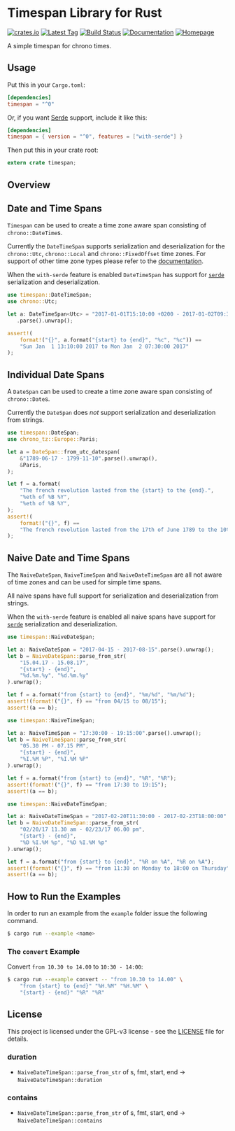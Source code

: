 # Timespan Library for Rust
[![crates.io](https://img.shields.io/crates/v/timespan.svg)](https://crates.io/crates/timespan)
[![Latest Tag](https://img.shields.io/github/tag/fin-ger/rust-timespan.svg)](https://github.com/fin-ger/rust-timespan/releases)
[![Build Status](https://travis-ci.org/fin-ger/rust-timespan.svg?branch=master)](https://travis-ci.org/fin-ger/rust-timespan)
[![Documentation](https://docs.rs/timespan/badge.svg)](https://docs.rs/timespan/)
[![Homepage](https://img.shields.io/badge/github.io-homepage-blue.svg)](https://fin-ger.github.io/rust-timespan/)

A simple timespan for chrono times.

## Usage

Put this in your `Cargo.toml`:

```toml
[dependencies]
timespan = "^0"
```

Or, if you want [Serde](https://github.com/serde-rs/serde) support, include it like this:

```toml
[dependencies]
timespan = { version = "^0", features = ["with-serde"] }
```

Then put this in your crate root:

```rust
extern crate timespan;
```

## Overview

## Date and Time Spans

`Timespan` can be used to create a time zone aware span consisting of `chrono::DateTime`s.

Currently the `DateTimeSpan` supports serialization and deserialization for the `chrono::Utc`,
`chrono::Local` and `chrono::FixedOffset` time zones. For support of other time zone types
please refer to the [documentation](https://docs.rs/timespan/).

When the `with-serde` feature is enabled `DateTimeSpan` has support for
[`serde`](https://github.com/serde-rs/serde) serialization and deserialization.

```rust
use timespan::DateTimeSpan;
use chrono::Utc;

let a: DateTimeSpan<Utc> = "2017-01-01T15:10:00 +0200 - 2017-01-02T09:30:00 +0200"
   .parse().unwrap();

assert!(
    format!("{}", a.format("{start} to {end}", "%c", "%c")) ==
    "Sun Jan  1 13:10:00 2017 to Mon Jan  2 07:30:00 2017"
);
```

## Individual Date Spans

A `DateSpan` can be used to create a time zone aware span consisting of `chrono::Date`s.

Currently the `DateSpan` does *not* support serialization and deserialization from strings.

```rust
use timespan::DateSpan;
use chrono_tz::Europe::Paris;

let a = DateSpan::from_utc_datespan(
    &"1789-06-17 - 1799-11-10".parse().unwrap(),
    &Paris,
);

let f = a.format(
    "The french revolution lasted from the {start} to the {end}.",
    "%eth of %B %Y",
    "%eth of %B %Y",
);
assert!(
    format!("{}", f) ==
    "The french revolution lasted from the 17th of June 1789 to the 10th of November 1799."
);
```

## Naive Date and Time Spans

The `NaiveDateSpan`, `NaiveTimeSpan` and `NaiveDateTimeSpan` are all not aware of time zones
and can be used for simple time spans.

All naive spans have full support for serialization and deserialization from strings.

When the `with-serde` feature is enabled all naive spans have support for
[`serde`](https://github.com/serde-rs/serde) serialization and deserialization.

```rust
use timespan::NaiveDateSpan;

let a: NaiveDateSpan = "2017-04-15 - 2017-08-15".parse().unwrap();
let b = NaiveDateSpan::parse_from_str(
    "15.04.17 - 15.08.17",
    "{start} - {end}",
    "%d.%m.%y", "%d.%m.%y"
).unwrap();

let f = a.format("from {start} to {end}", "%m/%d", "%m/%d");
assert!(format!("{}", f) == "from 04/15 to 08/15");
assert!(a == b);
```

```rust
use timespan::NaiveTimeSpan;

let a: NaiveTimeSpan = "17:30:00 - 19:15:00".parse().unwrap();
let b = NaiveTimeSpan::parse_from_str(
    "05.30 PM - 07.15 PM",
    "{start} - {end}",
    "%I.%M %P", "%I.%M %P"
).unwrap();

let f = a.format("from {start} to {end}", "%R", "%R");
assert!(format!("{}", f) == "from 17:30 to 19:15");
assert!(a == b);
```

```rust
use timespan::NaiveDateTimeSpan;

let a: NaiveDateTimeSpan = "2017-02-20T11:30:00 - 2017-02-23T18:00:00".parse().unwrap();
let b = NaiveDateTimeSpan::parse_from_str(
    "02/20/17 11.30 am - 02/23/17 06.00 pm",
    "{start} - {end}",
    "%D %I.%M %p", "%D %I.%M %p"
).unwrap();

let f = a.format("from {start} to {end}", "%R on %A", "%R on %A");
assert!(format!("{}", f) == "from 11:30 on Monday to 18:00 on Thursday");
assert!(a == b);
```

## How to Run the Examples

In order to run an example from the `example` folder issue the following command.

```sh
$ cargo run --example <name>
```

### The `convert` Example

Convert `from 10.30 to 14.00` to `10:30 - 14:00`:

```sh
$ cargo run --example convert -- "from 10.30 to 14.00" \
    "from {start} to {end}" "%H.%M" "%H.%M" \
    "{start} - {end}" "%R" "%R"
```

## License

This project is licensed under the GPL-v3 license - see the [LICENSE](LICENSE) file for details.

### duration
 - `NaiveDateTimeSpan::parse_from_str` of s, fmt, start, end -> `NaiveDateTimeSpan::duration`

### contains
 - `NaiveDateTimeSpan::parse_from_str` of s, fmt, start, end -> `NaiveDateTimeSpan::contains`
